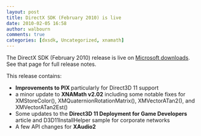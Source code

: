 ```yaml
---
layout: post
title: DirectX SDK (February 2010) is live
date: 2010-02-05 16:58
author: walbourn
comments: true
categories: [dxsdk, Uncategorized, xnamath]
---
```

<p>The DirectX SDK (February 2010) release is live on <a href="http://www.microsoft.com/downloads/details.aspx?displaylang=en&amp;FamilyID=2c7da5fb-ffbb-4af6-8c66-651cbd28ca15" mce_href="http://www.microsoft.com/downloads/details.aspx?displaylang=en&amp;FamilyID=2c7da5fb-ffbb-4af6-8c66-651cbd28ca15">Microsoft downloads</a>. See that page for full release notes.</p>
<p>This release contains:</p>
<ul>
<li><strong>Improvements to PIX </strong>particularly for Direct3D 11 support</li>
<li>a minor update to&nbsp;<strong>XNAMath v2.02</strong> including some notable fixes for XMStoreColor(), XMQuaternionRotationMatrix(), XMVectorATan2(), and XMVectorATan2Est()</li>
<li>Some updates to the <strong>Direct3D 11 Deployment for Game Developers </strong>article and D3D11InstallHelper sample for corporate networks</li>
<li>A few API changes for <strong>XAudio2</strong></li></ul>
